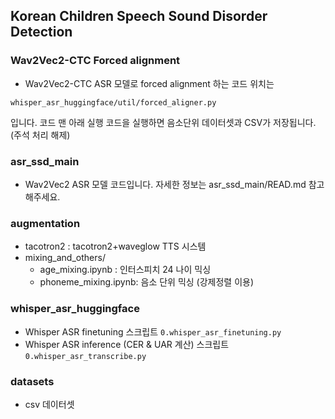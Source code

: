 ## Korean Children Speech Sound Disorder Detection

### Wav2Vec2-CTC Forced alignment
- Wav2Vec2-CTC ASR 모델로 forced alignment 하는 코드 위치는 
```
whisper_asr_huggingface/util/forced_aligner.py
```
입니다. 코드 맨 아래 실행 코드을 실행하면 음소단위 데이터셋과 CSV가 저장됩니다. (주석 처리 해제)

### asr_ssd_main
- Wav2Vec2 ASR 모델 코드입니다. 자세한 정보는 asr_ssd_main/READ.md 참고해주세요.

### augmentation
- tacotron2 : tacotron2+waveglow TTS 시스템
- mixing_and_others/
    - age_mixing.ipynb : 인터스피치 24 나이 믹싱
    - phoneme_mixing.ipynb: 음소 단위 믹싱 (강제정렬 이용)

### whisper_asr_huggingface
- Whisper ASR finetuning 스크립트 `0.whisper_asr_finetuning.py`
- Whisper ASR inference (CER & UAR 계산) 스크립트 `0.whisper_asr_transcribe.py`

### datasets
- csv 데이터셋
